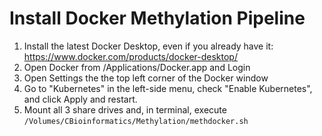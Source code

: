 # Install Docker Methylation Pipeline

 1. Install the latest Docker Desktop, even if you already have it: https://www.docker.com/products/docker-desktop/
 2. Open Docker from /Applications/Docker.app and Login
 3. Open Settings the the top left corner of the Docker window
 4. Go to "Kubernetes" in the left-side menu, check "Enable Kubernetes", and click Apply and restart.
 5. Mount all 3 share drives and, in terminal, execute `/Volumes/CBioinformatics/Methylation/methdocker.sh`
